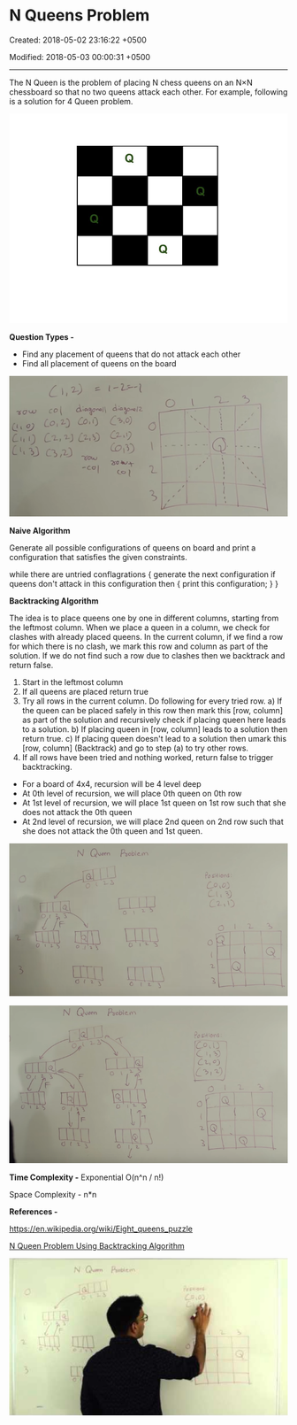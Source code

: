 # N Queens Problem

Created: 2018-05-02 23:16:22 +0500

Modified: 2018-05-03 00:00:31 +0500

---

The N Queen is the problem of placing N chess queens on an N×N chessboard so that no two queens attack each other. For example, following is a solution for 4 Queen problem.



![](media/N-Queens-Problem-image1.jpg)



**Question Types -**
-   Find any placement of queens that do not attack each other
-   Find all placement of queens on the board



![冖 "02 -3 CO") ](media/N-Queens-Problem-image2.png)



**Naive Algorithm**

Generate all possible configurations of queens on board and print a configuration that satisfies the given constraints.

while there are untried conflagrations
{
generate the next configuration
if queens don't attack in this configuration then
{
print this configuration;
}
}



**Backtracking Algorithm**

The idea is to place queens one by one in different columns, starting from the leftmost column. When we place a queen in a column, we check for clashes with already placed queens. In the current column, if we find a row for which there is no clash, we mark this row and column as part of the solution. If we do not find such a row due to clashes then we backtrack and return false.

1) Start in the leftmost column
2) If all queens are placed
return true
3) Try all rows in the current column. Do following for every tried row.
a) If the queen can be placed safely in this row then mark this [row,
column] as part of the solution and recursively check if placing
queen here leads to a solution.
b) If placing queen in [row, column] leads to a solution then return
true.
c) If placing queen doesn't lead to a solution then umark this [row,
column] (Backtrack) and go to step (a) to try other rows.
3) If all rows have been tried and nothing worked, return false to trigger
backtracking.


-   For a board of 4x4, recursion will be 4 level deep
-   At 0th level of recursion, we will place 0th queen on 0th row
-   At 1st level of recursion, we will place 1st queen on 1st row such that she does not attack the 0th queen
-   At 2nd level of recursion, we will place 2nd queen on 2nd row such that she does not attack the 0th queen and 1st queen.



![](media/N-Queens-Problem-image3.png)



![P-ocblem ](media/N-Queens-Problem-image4.png)



**Time Complexity -** Exponential O(n^n / n!)

Space Complexity - n*n



**References -**

<https://en.wikipedia.org/wiki/Eight_queens_puzzle>

[N Queen Problem Using Backtracking Algorithm](https://www.youtube.com/watch?v=xouin83ebxE)



![](media/N-Queens-Problem-image5.png)





